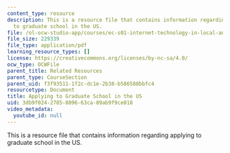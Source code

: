 ```yaml
---
content_type: resource
description: This is a resource file that contains information regarding applying
  to graduate school in the US.
file: /ol-ocw-studio-app/courses/ec-s01-internet-technology-in-local-and-global-communities-spring-2005-summer-2005/3db9f0242785809663ca89ab9f9ce018_MITEC_S01S05_grad_school.pdf
file_size: 229339
file_type: application/pdf
learning_resource_types: []
license: https://creativecommons.org/licenses/by-nc-sa/4.0/
ocw_type: OCWFile
parent_title: Related Resources
parent_type: CourseSection
parent_uid: f3f93511-1f2c-dc1e-2b38-b586588bbfc4
resourcetype: Document
title: Applying to Graduate School in the US
uid: 3db9f024-2785-8096-63ca-89ab9f9ce018
video_metadata:
  youtube_id: null
---
```

This is a resource file that contains information regarding applying to graduate school in the US.